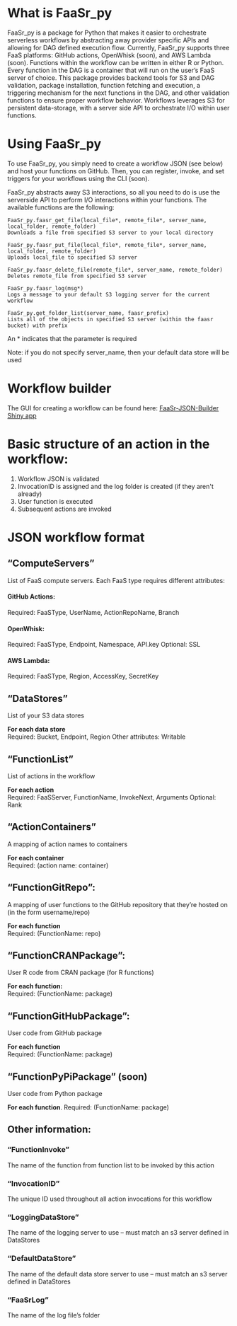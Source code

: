 # What is FaaSr_py
FaaSr_py is a package for Python that makes it easier to orchestrate serverless workflows by abstracting away provider specific APIs and allowing for DAG defined execution flow. 
Currently, FaaSr_py supports three FaaS platforms: GitHub actions, OpenWhisk (soon), and AWS Lambda (soon). Functions within the workflow can be written in either R or Python. 
Every function in the DAG is a container that will run on the user’s FaaS server of choice. 
This package provides backend tools for S3 and DAG validation, package installation, function fetching and execution, a triggering mechanism for the next functions in the DAG, 
and other validation functions to ensure proper workflow behavior. Workflows leverages S3 for persistent data-storage, with a server side API to orchestrate I/O within user functions.

# Using FaaSr_py
To use FaaSr_py, you simply need to create a workflow JSON (see below) and host your functions on GitHub. Then, you can register, invoke, and set triggers for your workflows using the CLI (soon).    

FaaSr_py abstracts away S3 interactions, so all you need to do is use the serverside API to perform I/O interactions within your functions. The available functions are the following:

```
FaaSr_py.faasr_get_file(local_file*, remote_file*, server_name, local_folder, remote_folder)
Downloads a file from specified S3 server to your local directory

FaaSr_py.faasr_put_file(local_file*, remote_file*, server_name, local_folder, remote_folder)
Uploads local_file to specified S3 server

FaaSr_py.faasr_delete_file(remote_file*, server_name, remote_folder)
Deletes remote_file from specified S3 server

FaaSr_py.faasr_log(msg*)
Logs a message to your default S3 logging server for the current workflow

FaaSr_py.get_folder_list(server_name, faasr_prefix)
Lists all of the objects in specified S3 server (within the faasr bucket) with prefix
```
An * indicates that the parameter is required

Note: if you do not specify server_name, then your default data store will be used 

# Workflow builder
The GUI for creating a workflow can be found here: [FaaSr-JSON-Builder Shiny app](https://faasr.shinyapps.io/faasr-json-builder/)

# Basic structure of an action in the workflow:
1. Workflow JSON is validated
2. InvocationID is assigned and the log folder is created (if they aren't already)
3. User function is executed
4. Subsequent actions are invoked

# JSON workflow format

## “ComputeServers”
List of FaaS compute servers. Each FaaS type requires different attributes:

#### GitHub Actions:
Required: FaaSType, UserName, ActionRepoName, Branch

#### OpenWhisk:
Required: FaaSType, Endpoint, Namespace, API.key
Optional: SSL

#### AWS Lambda:
Required: FaaSType, Region, AccessKey, SecretKey

## “DataStores”
List of your S3 data stores

**For each data store**  
Required: Bucket, Endpoint, Region
Other attributes: Writable

## “FunctionList”
List of actions in the workflow

**For each action**  
Required: FaaSServer, FunctionName, InvokeNext, Arguments
Optional: Rank

## “ActionContainers” 
A mapping of action names to containers

**For each container**  
Required: (action name: container)

## “FunctionGitRepo”:
A mapping of user functions to the GitHub repository that they’re hosted on (in the form username/repo)

**For each function**  
Required: (FunctionName: repo)

## “FunctionCRANPackage”:
User R code from CRAN package (for R functions)

**For each function:**  
Required: (FunctionName: package)

## “FunctionGitHubPackage”:
User code from GitHub package

**For each function**  
Required: (FunctionName: package)

## “FunctionPyPiPackage” (soon)
User code from Python package

**For each function**. 
Required: (FunctionName: package)

## Other information:
### “FunctionInvoke”  
The name of the function from function list to be invoked by this action

### “InvocationID”  
The unique ID used throughout all action invocations for this workflow

### “LoggingDataStore”  
The name of the logging server to use – must match an s3 server defined in DataStores

### “DefaultDataStore”  
The name of the default data store server to use – must match an s3 server defined in DataStores

### “FaaSrLog”  
The name of the log file’s folder
